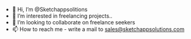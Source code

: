 - 👋 Hi, I’m @Sketchappsolitions
- 👀 I’m interested in freelancing projects..
- 💞️ I’m looking to collaborate on freelance seekers
- 📫 How to reach me - write a mail to sales@sketchappsolutions.com

<!---
Sketchappsolitions/Sketchappsolitions is a ✨ special ✨ repository because its `README.md` (this file) appears on your GitHub profile.
You can click the Preview link to take a look at your changes.
--->
